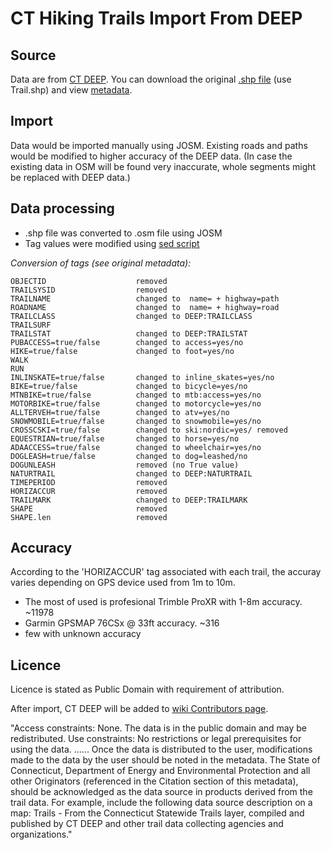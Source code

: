 CT Hiking Trails Import From DEEP
==============

## Source
Data are from [CT DEEP](http://www.ct.gov/deep/cwp/view.asp?a=2698&q=322898&deepNav_GID=1707%20#OutdoorRecreation).
You can download the original [.shp file](ftp://ftp.state.ct.us/pub/dep/gis/shapefile_format_zip/Statewide_Trails_shp.zip) (use Trail.shp) and view [metadata](http://www.cteco.uconn.edu/metadata/dep/document/TRAIL_FGDC_Plus.htm).

## Import
Data would be imported manually using JOSM. Existing roads and paths would be modified to higher accuracy of the DEEP data. (In case the existing data in OSM will be found very inaccurate, whole segments might be replaced with DEEP data.) 


## Data processing
+ .shp file was converted to .osm file using JOSM
+ Tag values were modified using [sed script](https://github.com/Mashin6/CThikingtrails/blob/master/convert_script.sh)

*Conversion of tags (see original metadata):*

    OBJECTID                    removed
    TRAILSYSID                  removed
    TRAILNAME                   changed to  name= + highway=path
    ROADNAME                    changed to  name= + highway=road
    TRAILCLASS                  changed to DEEP:TRAILCLASS
    TRAILSURF                   
    TRAILSTAT                   changed to DEEP:TRAILSTAT
    PUBACCESS=true/false        changed to access=yes/no
    HIKE=true/false             changed to foot=yes/no       
    WALK
    RUN
    INLINSKATE=true/false       changed to inline_skates=yes/no
    BIKE=true/false             changed to bicycle=yes/no
    MTNBIKE=true/false          changed to mtb:access=yes/no
    MOTORBIKE=true/false        changed to motorcycle=yes/no
    ALLTERVEH=true/false        changed to atv=yes/no
    SNOWMOBILE=true/false       changed to snowmobile=yes/no
    CROSSCSKI=true/false        changed to ski:nordic=yes/ removed
    EQUESTRIAN=true/false       changed to horse=yes/no
    ADAACCESS=true/false        changed to wheelchair=yes/no
    DOGLEASH=true/false         changed to dog=leashed/no
    DOGUNLEASH                  removed (no True value)
    NATURTRAIL                  changed to DEEP:NATURTRAIL
    TIMEPERIOD                  removed
    HORIZACCUR                  removed
    TRAILMARK                   changed to DEEP:TRAILMARK
    SHAPE                       removed
    SHAPE.len                   removed
 

## Accuracy
According to the 'HORIZACCUR' tag associated with each trail, the accuray varies depending on GPS device used from 1m to 10m.

+ The most of used is profesional Trimble ProXR with 1-8m accuracy. ~11978
+ Garmin GPSMAP 76CSx @ 33ft accuracy. ~316
+ few with unknown accuracy


## Licence
Licence is stated as Public Domain with requirement of attribution. 

After import, CT DEEP will be added to [wiki Contributors page](http://wiki.openstreetmap.org/wiki/Contributors).

"Access constraints: None. The data is in the public domain and may be redistributed. 
Use constraints: No restrictions or legal prerequisites for using the data. ......  Once the data is distributed to the user, modifications made to the data by the user should be noted in the metadata. The State of Connecticut, Department of Energy and Environmental Protection and all other Originators (referenced in the Citation section of this metadata), should be acknowledged as the data source in products derived from the trail data. For example, include the following data source description on a map: Trails - From the Connecticut Statewide Trails layer, compiled and published by CT DEEP and other trail data collecting agencies and organizations."









